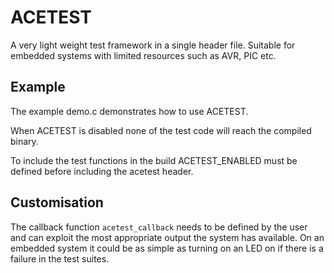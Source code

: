 # ACETEST
A very light weight test framework in a single header file. Suitable for embedded systems with limited resources such as AVR, PIC etc.

## Example

The example demo.c demonstrates how to use ACETEST.

When ACETEST is disabled none of the test code will reach the compiled binary.

To include the test functions in the build ACETEST_ENABLED must be defined before including the acetest header.

## Customisation

The callback function `acetest_callback` needs to be defined by the user and can exploit the most appropriate output the system has available. On an embedded system it could be as simple as turning on an LED on if there is a failure in the test suites.